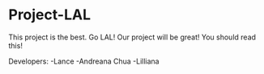 # Project-LAL
This project is the best. Go LAL!
Our project will be great!
You should read this!

Developers:
-Lance
-Andreana Chua
-Lilliana

